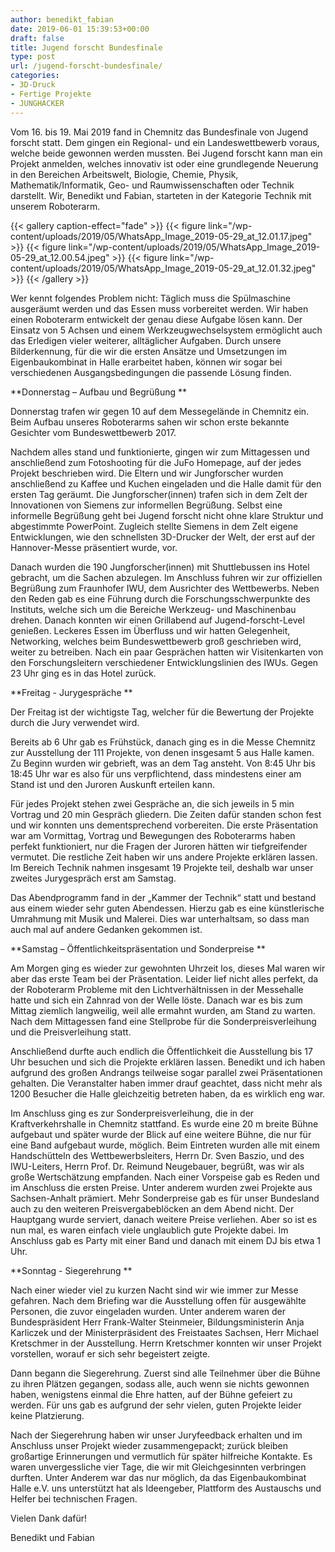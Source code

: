 ```yaml
---
author: benedikt_fabian
date: 2019-06-01 15:39:53+00:00
draft: false
title: Jugend forscht Bundesfinale
type: post
url: /jugend-forscht-bundesfinale/
categories:
- 3D-Druck
- Fertige Projekte
- JUNGHACKER
---
```





Vom 16. bis 19. Mai 2019 fand in Chemnitz das Bundesfinale von Jugend forscht statt. Dem gingen ein Regional- und ein Landeswettbewerb voraus, welche beide gewonnen werden mussten. Bei Jugend forscht kann man ein Projekt anmelden, welches innovativ ist oder eine grundlegende Neuerung in den Bereichen Arbeitswelt, Biologie, Chemie, Physik, Mathematik/Informatik, Geo- und Raumwissenschaften oder Technik darstellt. Wir, Benedikt und Fabian, starteten in der Kategorie Technik mit unserem Roboterarm. 





<!-- more -->



  {{< gallery caption-effect="fade" >}}
{{< figure link="/wp-content/uploads/2019/05/WhatsApp_Image_2019-05-29_at_12.01.17.jpeg" >}}
{{< figure link="/wp-content/uploads/2019/05/WhatsApp_Image_2019-05-29_at_12.00.54.jpeg" >}}
{{< figure link="/wp-content/uploads/2019/05/WhatsApp_Image_2019-05-29_at_12.01.32.jpeg" >}}
{{< /gallery >}}





Wer kennt folgendes Problem nicht: Täglich muss die Spülmaschine ausgeräumt werden und das Essen muss vorbereitet werden. Wir haben einen Roboterarm entwickelt der genau diese Aufgabe lösen kann. Der Einsatz von 5 Achsen und einem Werkzeugwechselsystem ermöglicht auch das Erledigen vieler weiterer, alltäglicher Aufgaben. Durch unsere Bilderkennung, für die wir die ersten Ansätze und Umsetzungen im Eigenbaukombinat in Halle erarbeitet haben, können wir sogar bei verschiedenen Ausgangsbedingungen die passende Lösung finden.







**Donnerstag – Aufbau und Begrüßung **







Donnerstag trafen wir gegen 10 auf dem Messegelände in Chemnitz ein. Beim Aufbau unseres Roboterarms sahen wir schon erste bekannte Gesichter vom Bundeswettbewerb 2017.







Nachdem alles stand und funktionierte, gingen wir zum Mittagessen und anschließend zum Fotoshooting für die JuFo Homepage, auf der jedes Projekt beschrieben wird. Die Eltern und wir Jungforscher wurden anschließend zu Kaffee und Kuchen eingeladen und die Halle damit für den ersten Tag geräumt. Die Jungforscher(innen) trafen sich in dem Zelt der Innovationen von Siemens zur informellen Begrüßung. Selbst eine informelle Begrüßung geht bei Jugend forscht nicht ohne klare Struktur und abgestimmte PowerPoint. Zugleich stellte Siemens in dem Zelt eigene Entwicklungen, wie den schnellsten 3D-Drucker der Welt, der erst auf der Hannover-Messe präsentiert wurde, vor. 







Danach wurden die 190 Jungforscher(innen) mit Shuttlebussen ins Hotel gebracht, um die Sachen abzulegen. Im Anschluss fuhren wir zur offiziellen Begrüßung zum Fraunhofer IWU, dem Ausrichter des Wettbewerbs. Neben den Reden gab es eine Führung durch die Forschungsschwerpunkte des Instituts, welche sich um die Bereiche Werkzeug- und Maschinenbau drehen. Danach konnten wir einen Grillabend auf Jugend-forscht-Level genießen. Leckeres Essen im Überfluss und wir hatten Gelegenheit, Networking, welches beim Bundeswettbewerb groß geschrieben wird, weiter zu betreiben. Nach ein paar Gesprächen hatten wir Visitenkarten von den Forschungsleitern verschiedener Entwicklungslinien des IWUs. Gegen 23 Uhr ging es in das Hotel zurück. 







**Freitag - Jurygespräche **







Der Freitag ist der wichtigste Tag, welcher für die Bewertung der Projekte durch die Jury verwendet wird.







Bereits ab 6 Uhr gab es Frühstück, danach ging es in die Messe Chemnitz zur Ausstellung der 111 Projekte, von denen insgesamt 5 aus Halle kamen. Zu Beginn wurden wir gebrieft, was an dem Tag ansteht. Von 8:45 Uhr bis 18:45 Uhr war es also für uns verpflichtend, dass mindestens einer am Stand ist und den Juroren Auskunft erteilen kann.







Für jedes Projekt stehen zwei Gespräche an, die sich jeweils in 5 min Vortrag und 20 min Gespräch gliedern. Die Zeiten dafür standen schon fest und wir konnten uns dementsprechend vorbereiten. Die erste Präsentation war am Vormittag, Vortrag und Bewegungen des Roboterarms haben perfekt funktioniert, nur die Fragen der Juroren hätten wir tiefgreifender vermutet. Die restliche Zeit haben wir uns andere Projekte erklären lassen. Im Bereich Technik nahmen insgesamt 19 Projekte teil, deshalb war unser zweites Jurygespräch erst am Samstag.







Das Abendprogramm fand in der „Kammer der Technik“ statt und bestand aus einem wieder sehr guten Abendessen. Hierzu gab es eine künstlerische Umrahmung mit Musik und Malerei. Dies war unterhaltsam, so dass man auch mal auf andere Gedanken gekommen ist.







**Samstag – Öffentlichkeitspräsentation und Sonderpreise **







Am Morgen ging es wieder zur gewohnten Uhrzeit los, dieses Mal waren wir aber das erste Team bei der Präsentation. Leider lief nicht alles perfekt, da der Roboterarm Probleme mit den Lichtverhältnissen in der Messehalle hatte und sich ein Zahnrad von der Welle löste. Danach war es bis zum Mittag ziemlich langweilig, weil alle ermahnt wurden, am Stand zu warten. Nach dem Mittagessen fand eine Stellprobe für die Sonderpreisverleihung und die Preisverleihung statt.







Anschließend durfte auch endlich die Öffentlichkeit die Ausstellung bis 17 Uhr besuchen und sich die Projekte erklären lassen. Benedikt und ich haben aufgrund des großen Andrangs teilweise sogar parallel zwei Präsentationen gehalten. Die Veranstalter haben immer drauf geachtet, dass nicht mehr als 1200 Besucher die Halle gleichzeitig betreten haben, da es wirklich eng war.







Im Anschluss ging es zur Sonderpreisverleihung, die in der Kraftverkehrshalle in Chemnitz stattfand. Es wurde eine 20 m breite Bühne aufgebaut und später wurde der Blick auf eine weitere Bühne, die nur für eine Band aufgebaut wurde, möglich. Beim Eintreten wurden alle mit einem Handschütteln des Wettbewerbsleiters, Herrn Dr. Sven Baszio, und des IWU-Leiters, Herrn Prof. Dr. Reimund Neugebauer, begrüßt, was wir als große Wertschätzung empfanden. Nach einer Vorspeise gab es Reden und im Anschluss die ersten Preise. Unter anderem wurden zwei Projekte aus Sachsen-Anhalt prämiert. Mehr Sonderpreise gab es für unser Bundesland auch zu den weiteren Preisvergabeblöcken an dem Abend nicht. Der Hauptgang wurde serviert, danach weitere Preise verliehen. Aber so ist es nun mal, es waren einfach viele unglaublich gute Projekte dabei. Im Anschluss gab es Party mit einer Band und danach mit einem DJ bis etwa 1 Uhr.







**Sonntag - Siegerehrung **







Nach einer wieder viel zu kurzen Nacht sind wir wie immer zur Messe gefahren. Nach dem Briefing war die Ausstellung offen für ausgewählte Personen, die zuvor eingeladen wurden. Unter anderem waren der Bundespräsident Herr Frank-Walter Steinmeier, Bildungsministerin Anja Karliczek und der Ministerpräsident des Freistaates Sachsen, Herr Michael Kretschmer in der Ausstellung. Herrn Kretschmer konnten wir unser Projekt vorstellen, worauf er sich sehr begeistert zeigte. 







Dann begann die Siegerehrung. Zuerst sind alle Teilnehmer über die Bühne zu ihren Plätzen gegangen, sodass alle, auch wenn sie nichts gewonnen haben, wenigstens einmal die Ehre hatten, auf der Bühne gefeiert zu werden. Für uns gab es aufgrund der sehr vielen, guten Projekte leider keine Platzierung.







Nach der Siegerehrung haben wir unser Juryfeedback erhalten und im Anschluss unser Projekt wieder zusammengepackt; zurück bleiben großartige Erinnerungen und vermutlich für später hilfreiche Kontakte. Es waren unvergessliche vier Tage, die wir mit Gleichgesinnten verbringen durften. Unter Anderem war das nur möglich, da das Eigenbaukombinat Halle e.V. uns unterstützt hat als Ideengeber, Plattform des Austauschs und Helfer bei technischen Fragen.







Vielen Dank dafür!







Benedikt und Fabian



